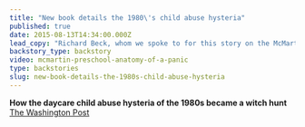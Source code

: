 ```yaml
---
title: "New book details the 1980\'s child abuse hysteria"
published: true
date: 2015-08-13T14:34:00.000Z
lead_copy: "Richard Beck, whom we spoke to for this story on the McMartin scandal, has a fascinating new book detailing the 1980\'s child abuse hysteria. "
backstory_type: backstory
video: mcmartin-preschool-anatomy-of-a-panic
type: backstories
slug: new-book-details-the-1980s-child-abuse-hysteria
---
```


**How the daycare child abuse hysteria of the 1980s became a witch hunt**
[The Washington Post](https://www.washingtonpost.com/opinions/a-modern-witch-hunt/2015/07/31/057effd8-2f1a-11e5-8353-1215475949f4_story.html)

